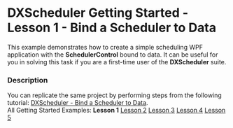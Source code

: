 # DXScheduler Getting Started - Lesson 1 - Bind a Scheduler to Data


<p>This example demonstrates how to create a simple scheduling WPF application with the <strong>SchedulerControl</strong> bound to data.  It can be useful for you in solving this task if you are a first-time user of the <strong>DXScheduler</strong> suite.</p>


<h3>Description</h3>

<p>You can replicate the same project by performing steps from the following tutorial: <a href="http://help.devexpress.com/#WPF/CustomDocument8653"><u>DXScheduler - Bind a Scheduler to Data</u></a>.<br />
All Getting Started Examples: <strong>Lesson 1</strong> <a href="http://www.devexpress.com/Support/Center/p/E2495.aspx"><u>Lesson 2</u></a> <a href="http://www.devexpress.com/Support/Center/p/E2499.aspx"><u>Lesson 3</u></a> <a href="http://www.devexpress.com/Support/Center/p/E2496.aspx"><u>Lesson 4</u></a> <a href="http://www.devexpress.com/Support/Center/p/E2497.aspx"><u>Lesson 5</u></a></p>

<br/>


